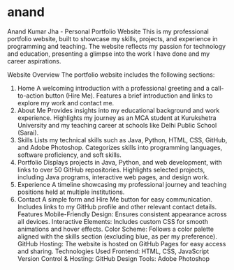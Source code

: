 # anand
Anand Kumar Jha - Personal Portfolio Website
This is my professional portfolio website, built to showcase my skills, projects, and experience in programming and teaching. The website reflects my passion for technology and education, presenting a glimpse into the work I have done and my career aspirations.

Website Overview
The portfolio website includes the following sections:

1. Home
A welcoming introduction with a professional greeting and a call-to-action button (Hire Me).
Features a brief introduction and links to explore my work and contact me.
2. About Me
Provides insights into my educational background and work experience.
Highlights my journey as an MCA student at Kurukshetra University and my teaching career at schools like Delhi Public School (Sarai).
3. Skills
Lists my technical skills such as Java, Python, HTML, CSS, GitHub, and Adobe Photoshop.
Categorizes skills into programming languages, software proficiency, and soft skills.
4. Portfolio
Displays projects in Java, Python, and web development, with links to over 50 GitHub repositories.
Highlights selected projects, including Java programs, interactive web pages, and design work.
5. Experience
A timeline showcasing my professional journey and teaching positions held at multiple institutions.
6. Contact
A simple form and Hire Me button for easy communication.
Includes links to my GitHub profile and other relevant contact details.
Features
Mobile-Friendly Design: Ensures consistent appearance across all devices.
Interactive Elements: Includes custom CSS for smooth animations and hover effects.
Color Scheme: Follows a color palette aligned with the skills section (excluding blue, as per my preference).
GitHub Hosting: The website is hosted on GitHub Pages for easy access and sharing.
Technologies Used
Frontend: HTML, CSS, JavaScript
Version Control & Hosting: GitHub
Design Tools: Adobe Photoshop

